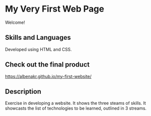 # My Very First Web Page

Welcome!

## Skills and Languages
Developed using HTML and CSS.

## Check out the final product

https://albenakr.github.io/my-first-website/

## Description
Exercise in developing a website. It shows the three steams of skills. 
It showcasts the list of technologies to be learned, outlined in 3 streams. 
